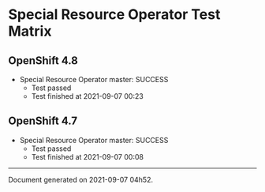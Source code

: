
Special Resource Operator Test Matrix
=====================================

OpenShift 4.8
-------------


* Special Resource Operator master: SUCCESS
  - Test passed
  - Test finished at 2021-09-07 00:23

OpenShift 4.7
-------------


* Special Resource Operator master: SUCCESS
  - Test passed
  - Test finished at 2021-09-07 00:08


---
Document generated on 2021-09-07 04h52.
